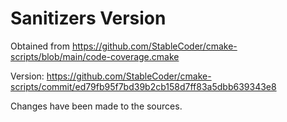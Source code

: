 # Sanitizers Version

Obtained from https://github.com/StableCoder/cmake-scripts/blob/main/code-coverage.cmake

Version: https://github.com/StableCoder/cmake-scripts/commit/ed79fb95f7bd39b2cb158d7ff83a5dbb639343e8

Changes have been made to the sources.
